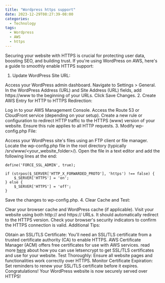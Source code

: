 ```yaml
---
title: "Wordpress https support"
date: 2023-12-29T08:27:39-08:00
categories:
  - Technology
tags:
  - Wordpress
  - AWS
  - https
---
```


Securing your website with HTTPS is crucial for protecting user data, boosting SEO, and building trust. If you're using WordPress on AWS, here's a guide to smoothly enable HTTPS support:

1. Update WordPress Site URL:

Access your WordPress admin dashboard.
Navigate to Settings > General.
In the WordPress Address (URL) and Site Address (URL) fields, add https://www to the beginning of your URLs.
Click Save Changes.
2. Create AWS Entry for HTTP to HTTPS Redirection:

Log in to your AWS Management Console.
Access the Route 53 or CloudFront service (depending on your setup).
Create a new rule or configuration to redirect HTTP traffic to the HTTPS (www) version of your website.
Ensure this rule applies to all HTTP requests.
3. Modify wp-config.php File:

Access your WordPress site's files using an FTP client or file manager.
Locate the wp-config.php file in the root directory (typically /srv/www/<your_website_folder>/).
Open the file in a text editor and add the following lines at the end:

```
define('FORCE_SSL_ADMIN', true);

if (strpos($_SERVER['HTTP_X_FORWARDED_PROTO'], 'https') !== false) {
    $_SERVER['HTTPS'] = 'on';
} else {
    $_SERVER['HTTPS'] = 'off';
}
```

Save the changes to wp-config.php.
4. Clear Cache and Test:

Clear your browser cache and WordPress cache (if applicable).
Visit your website using both http:// and https:// URLs. It should automatically redirect to the HTTPS version.
Check your browser's security indicators to confirm the HTTPS connection is valid.
Additional Tips:

Obtain an SSL/TLS Certificate: You'll need an SSL/TLS certificate from a trusted certificate authority (CA) to enable HTTPS. AWS Certificate Manager (ACM) offers free certificates for use with AWS services. read more [here](https://www.comparepriceacross.com/post/host_multiple_domains_on_one_ec2_server_using_haproxy/) about how you can use letsencrypt to get SSL/TLS certificates and use for your website.
Test Thoroughly: Ensure all website pages and functionalities work correctly over HTTPS.
Monitor Certificate Expiration: Set reminders to renew your SSL/TLS certificate before it expires.
Congratulations! Your WordPress website is now securely served over HTTPS!
